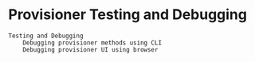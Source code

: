 # Provisioner Testing and Debugging

```
Testing and Debugging
	Debugging provisioner methods using CLI
	Debugging provisioner UI using browser
```
